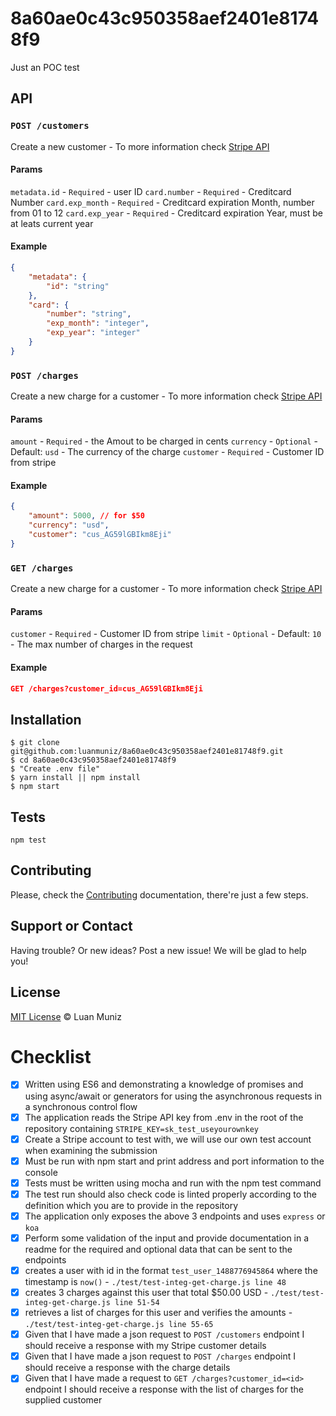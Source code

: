 8a60ae0c43c950358aef2401e81748f9
=========
Just an POC test

## API

### `POST /customers`
Create a new customer - To more information check [Stripe API](https://stripe.com/docs/api/node#create_customer)

#### Params

`metadata.id` - `Required` - user ID
`card.number` - `Required` - Creditcard Number
`card.exp_month` - `Required` - Creditcard expiration Month, number from 01 to 12
`card.exp_year` - `Required` - Creditcard expiration Year, must be at leats current year

#### Example
```json
{
	"metadata": {
		"id": "string"
	},
	"card": {
		"number": "string",
		"exp_month": "integer",
		"exp_year": "integer"
	}
}
```

### `POST /charges`
Create a new charge for a customer - To more information check [Stripe API](https://stripe.com/docs/api/node#create_charge)

#### Params

`amount` - `Required` - the Amout to be charged in cents
`currency` - `Optional` - Default: `usd` - The currency of the charge
`customer` - `Required` - Customer ID from stripe

#### Example
```json
{
	"amount": 5000, // for $50
	"currency": "usd",
	"customer": "cus_AG59lGBIkm8Eji"
}
```

### `GET /charges`
Create a new charge for a customer - To more information check [Stripe API](https://stripe.com/docs/api/node#list_charges)

#### Params

`customer` - `Required` - Customer ID from stripe
`limit` - `Optional` - Default: `10` - The max number of charges in the request

#### Example
```json
GET /charges?customer_id=cus_AG59lGBIkm8Eji
```

## Installation

```shell
$ git clone git@github.com:luanmuniz/8a60ae0c43c950358aef2401e81748f9.git
$ cd 8a60ae0c43c950358aef2401e81748f9
$ "Create .env file"
$ yarn install || npm install
$ npm start
```

## Tests
`npm test`

## Contributing
Please, check the [Contributing](CONTRIBUTING.md) documentation, there're just a few steps.

## Support or Contact

Having trouble? Or new ideas? Post a new issue! We will be glad to help you!

## License

[MIT License](http://luanmuniz.mit-license.org) © Luan Muniz

# Checklist

- [x] Written using ES6 and demonstrating a knowledge of promises and using async/await or generators for using the asynchronous requests in a synchronous control flow
- [x] The application reads the Stripe API key from .env in the root of the repository containing `STRIPE_KEY=sk_test_useyourownkey`
- [x] Create a Stripe account to test with, we will use our own test account when examining the submission
- [x] Must be run with npm start and print address and port information to the console
- [x] Tests must be written using mocha and run with the npm test command
- [x] The test run should also check code is linted properly according to the definition which you are to provide in the repository
- [x] The application only exposes the above 3 endpoints and uses `express` or `koa`
- [x] Perform some validation of the input and provide documentation in a readme for the required and optional data that can be sent to the endpoints
- [x] creates a user with id in the format `test_user_1488776945864` where the timestamp is `now()` - `./test/test-integ-get-charge.js line 48`
- [x] creates 3 charges against this user that total $50.00 USD - `./test/test-integ-get-charge.js line 51-54`
- [x] retrieves a list of charges for this user and verifies the amounts - `./test/test-integ-get-charge.js line 55-65`
- [x] Given that I have made a json request to `POST /customers` endpoint I should receive a response with my Stripe customer details
- [x] Given that I have made a json request to `POST /charges` endpoint I should receive a response with the charge details
- [x] Given that I have made a request to `GET /charges?customer_id=<id>` endpoint I should receive a response with the list of charges for the supplied customer
